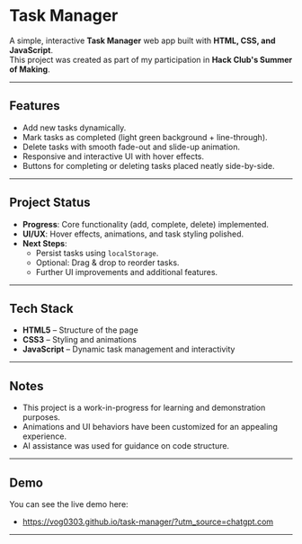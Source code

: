 # Task Manager

A simple, interactive **Task Manager** web app built with **HTML, CSS, and JavaScript**.  
This project was created as part of my participation in **Hack Club's Summer of Making**.

---

## Features

- Add new tasks dynamically.
- Mark tasks as completed (light green background + line-through).
- Delete tasks with smooth fade-out and slide-up animation.
- Responsive and interactive UI with hover effects.
- Buttons for completing or deleting tasks placed neatly side-by-side.

---

## Project Status

- **Progress**: Core functionality (add, complete, delete) implemented.
- **UI/UX**: Hover effects, animations, and task styling polished.
- **Next Steps**:  
  - Persist tasks using `localStorage`.
  - Optional: Drag & drop to reorder tasks.
  - Further UI improvements and additional features.

---

## Tech Stack

- **HTML5** – Structure of the page
- **CSS3** – Styling and animations
- **JavaScript** – Dynamic task management and interactivity

---

## Notes

- This project is a work-in-progress for learning and demonstration purposes.
- Animations and UI behaviors have been customized for an appealing experience.
- AI assistance was used for guidance on code structure.

---

## Demo

You can see the live demo here:
- https://vog0303.github.io/task-manager/?utm_source=chatgpt.com

---
